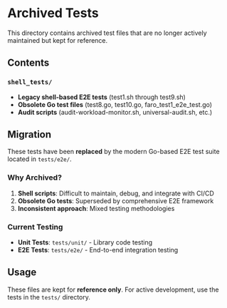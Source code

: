 # Archived Tests

This directory contains archived test files that are no longer actively maintained but kept for reference.

## Contents

### `shell_tests/`
- **Legacy shell-based E2E tests** (test1.sh through test9.sh)
- **Obsolete Go test files** (test8.go, test10.go, faro_test1_e2e_test.go)
- **Audit scripts** (audit-workload-monitor.sh, universal-audit.sh, etc.)

## Migration

These tests have been **replaced** by the modern Go-based E2E test suite located in `tests/e2e/`.

### Why Archived?
1. **Shell scripts**: Difficult to maintain, debug, and integrate with CI/CD
2. **Obsolete Go tests**: Superseded by comprehensive E2E framework
3. **Inconsistent approach**: Mixed testing methodologies

### Current Testing
- **Unit Tests**: `tests/unit/` - Library code testing
- **E2E Tests**: `tests/e2e/` - End-to-end integration testing

## Usage

These files are kept for **reference only**. For active development, use the tests in the `tests/` directory.